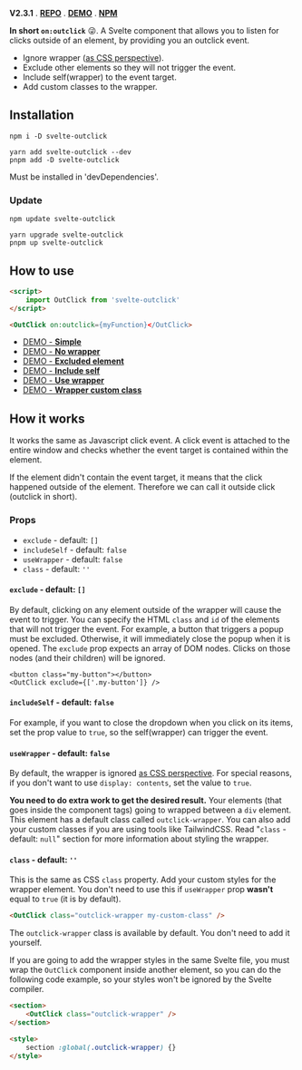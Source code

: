 **V2.3.1** . [**REPO**](https://github.com/babakfp/svelte-outclick) . [**DEMO**](https://github.com/babakfp/svelte-outclick-demo) . [**NPM**](https://www.npmjs.com/package/svelte-outclick)

**In short `on:outclick`** 😜. A Svelte component that allows you to listen for clicks outside of an element, by providing you an outclick event.

- Ignore wrapper ([as CSS perspective](https://caniuse.com/css-display-contents)).
- Exclude other elements so they will not trigger the event.
- Include self(wrapper) to the event target.
- Add custom classes to the wrapper.

## Installation
```
npm i -D svelte-outclick

yarn add svelte-outclick --dev
pnpm add -D svelte-outclick
```
Must be installed in 'devDependencies'.

### Update
```
npm update svelte-outclick

yarn upgrade svelte-outclick
pnpm up svelte-outclick
```

## How to use
```HTML
<script>
	import OutClick from 'svelte-outclick'
</script>

<OutClick on:outclick={myFunction}</OutClick>
```

- [DEMO - **Simple**](https://github.com/babakfp/svelte-outclick-demo/blob/main/src/lib/Simple.svelte)
- [DEMO - **No wrapper**](https://github.com/babakfp/svelte-outclick-demo/blob/main/src/lib/NoWrapper.svelte)
- [DEMO - **Excluded element**](https://github.com/babakfp/svelte-outclick-demo/blob/main/src/lib/ExcludedElement.svelte)
- [DEMO - **Include self**](https://github.com/babakfp/svelte-outclick-demo/blob/main/src/lib/IncludeSelf.svelte)
- [DEMO - **Use wrapper**](https://github.com/babakfp/svelte-outclick-demo/blob/main/src/lib/UseWrapper.svelte)
- [DEMO - **Wrapper custom class**](https://github.com/babakfp/svelte-outclick-demo/blob/main/src/lib/WrapperClass.svelte)

## How it works
It works the same as Javascript click event. A click event is attached to the entire window and checks whether the event target is contained within the element.

If the element didn't contain the event target, it means that the click happened outside of the element. Therefore we can call it outside click (outclick in short).

### Props
- `exclude` - default: `[]`
- `includeSelf` - default: `false`
- `useWrapper` - default: `false`
- `class` - default: `''`

#### `exclude` - default: `[]`
By default, clicking on any element outside of the wrapper will cause the event to trigger. You can specify the HTML `class` and `id` of the elements that will not trigger the event. For example, a button that triggers a popup must be excluded. Otherwise, it will immediately close the popup when it is opened. The `exclude` prop expects an array of DOM nodes. Clicks on those nodes (and their children) will be ignored.
```
<button class="my-button"></button>
<OutClick exclude={['.my-button']} />
```

#### `includeSelf` - default: `false`
For example, if you want to close the dropdown when you click on its items, set the prop value to `true`, so the self(wrapper) can trigger the event.

#### `useWrapper` - default: `false`
By default, the wrapper is ignored [as CSS perspective](https://caniuse.com/css-display-contents). For special reasons, if you don't want to use `display: contents`, set the value to `true`.

**You need to do extra work to get the desired result.** Your elements (that goes inside the component tags) going to wrapped between a `div` element. This element has a default class called `outclick-wrapper`. You can also add your custom classes if you are using tools like TailwindCSS. Read "`class` - default: `null`" section for more information about styling the wrapper.

#### `class` - default: `''`
This is the same as CSS `class` property. Add your custom styles for the wrapper element. You don't need to use this if `useWrapper` prop **wasn't** equal to `true` (it is by default).
```HTML
<OutClick class="outclick-wrapper my-custom-class" />
```
The `outclick-wrapper` class is available by default. You don't need to add it yourself.

If you are going to add the wrapper styles in the same Svelte file, you must wrap the `OutClick` component inside another element, so you can do the following code example, so your styles won't be ignored by the Svelte compiler.
```HTML
<section>
	<OutClick class="outclick-wrapper" />
</section>

<style>
	section :global(.outclick-wrapper) {}
</style>
```
